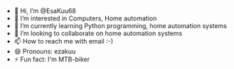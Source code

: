 - 👋 Hi, I’m @EsaKuu68
- 👀 I’m interested in Computers, Home automation
- 🌱 I’m currently learning Python programming, home automation systems
- 💞️ I’m looking to collaborate on home automation systems
- 📫 How to reach me with email :-)
- 😄 Pronouns: ezakuu
- ⚡ Fun fact: I'm MTB-biker

<!---
EsaKuu68/EsaKuu68 is a ✨ special ✨ repository because its `README.md` (this file) appears on your GitHub profile.
You can click the Preview link to take a look at your changes.
--->
